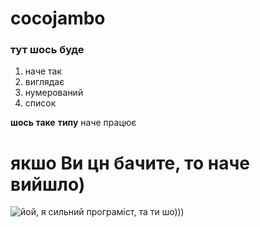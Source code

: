 # cocojambo

### тут шось буде

1. наче так
2. виглядає
3. нумерований
4. список

**шось таке**
**типу**
наче працює

# якшо Ви цн бачите, то наче вийшло)

![йой, я сильний програміст, та ти шо))) ](https://www.google.com/url?sa=i&url=https%3A%2F%2Fvsviti.com.ua%2Fnews%2F138021&psig=AOvVaw3iplRtooztE1fQLCjOHmVb&ust=1727174204399000&source=images&cd=vfe&opi=89978449&ved=0CBQQjRxqFwoTCLiXx7vv2IgDFQAAAAAdAAAAABAJ)
